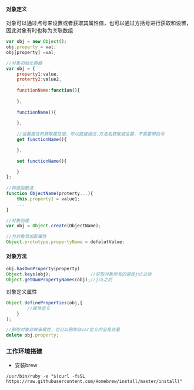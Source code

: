 #### 对象定义

对象可以通过点号来设置或者获取其属性值，也可以通过方括号进行获取和设置，因此对象有时也称为关联数组

```javascript
var obj = new Object();
obj.property = val;	
obj[property] =val;

//对象初始化容器
var obj = {
    property1:value,
    proterty2:value2,
    ...
    functionName:function(){
    
	},
    
    functionName(){
        
    },
      
    //设置属性和获取属性值，可以直接通过.方法名获取或设置，不需要带括号
    get functionName(){

    },
	
    set functionName(){

    }
};
    
//构造函数法
function ObjectName(proterty...){
    this.property1 = value1;
    ...
} 

//对象创建
var obj = Object.create(ObjectName);

//为对象添加新属性
Object.prototype.propertyName = defalutValue;
```

#### 对象方法

```javascript
obj.hasOwnProperty(property)
Object.keys(obj);				//获取对象所有的属性js5之后
Object.getOwnPropertyNames(obj);//js5之后
```

对象定义属性

```javascript
Object.defineProperties(obj,{
		//属性定义    
	}
);

//删除对象非继承属性，也可以删除非var定义的全局变量
delete obj.property;
```







### 工作环境搭建

- 安装brew

```
/usr/bin/ruby -e "$(curl -fsSL https://raw.githubusercontent.com/Homebrew/install/master/install)"
```

